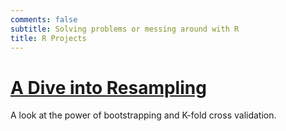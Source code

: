 ```yaml
---
comments: false
subtitle: Solving problems or messing around with R
title: R Projects
---
```


# [A Dive into Resampling](/post/2022-06-29-resampling/)
A look at the power of bootstrapping and K-fold cross validation.


